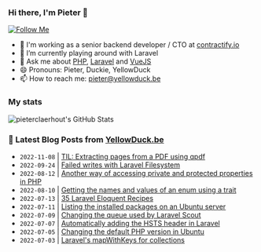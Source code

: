 ### Hi there, I'm Pieter 👋  
[![Follow Me](https://img.shields.io/github/followers/pieterclaerhout?label=Follow&style=social)](https://github.com/pieterclaerhout)

- 🏢 I'm working as a senior backend developer / CTO at [contractify.io](https://contractify.io)
- 🌱 I’m currently playing around with Laravel
- 💬 Ask me about [PHP](https://php.net), [Laravel](http://laravel.com) and [VueJS](https://vuejs.org)
- 😄 Pronouns: Pieter, Duckie, YellowDuck
- 📫 How to reach me: pieter@yellowduck.be

### My stats

![pieterclaerhout's GitHub Stats](https://github-readme-stats.vercel.app/api?username=pieterclaerhout&show_icons=true&count_private=true&line_height=40)

### 📩 Latest Blog Posts from [YellowDuck.be](https://www.yellowduck.be/)
<!-- BLOG-POST-LIST:START -->
- `2022-11-08` | [TIL: Extracting pages from a PDF using qpdf](https://www.yellowduck.be/posts/til-extracting-pages-from-a-pdf-using-qpdf)  
- `2022-09-24` | [Failed writes with Laravel Filesystem](https://www.yellowduck.be/posts/failed-writes-with-laravel-filesystem)  
- `2022-08-12` | [Another way of accessing private and protected properties in PHP](https://www.yellowduck.be/posts/another-way-of-accessing-private-and-protected-properties-in-php)  
- `2022-08-10` | [Getting the names and values of an enum using a trait](https://www.yellowduck.be/posts/getting-the-names-and-values-of-an-enum-using-a-trait)  
- `2022-07-13` | [35 Laravel Eloquent Recipes](https://www.yellowduck.be/posts/35-laravel-eloquent-recipes)  
- `2022-07-11` | [Listing the installed packages on an Ubuntu server](https://www.yellowduck.be/posts/listing-the-installed-packages-on-an-ubuntu-server)  
- `2022-07-09` | [Changing the queue used by Laravel Scout](https://www.yellowduck.be/posts/changing-the-queue-used-by-laravel-scout)  
- `2022-07-07` | [Automatically adding the HSTS header in Laravel](https://www.yellowduck.be/posts/automatically-adding-the-hsts-header-in-laravel)  
- `2022-07-05` | [Changing the default PHP version in Ubuntu](https://www.yellowduck.be/posts/changing-the-default-php-version-in-ubuntu)  
- `2022-07-03` | [Laravel&#39;s mapWithKeys for collections](https://www.yellowduck.be/posts/laravels-mapwithkeys-for-collections)  

<!-- BLOG-POST-LIST:END -->
